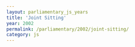 ```yaml
---
layout: parliamentary_js_years
title: 'Joint Sitting'
year: 2002
permalink: /parliamentary/2002/joint-sitting/
category: js
---
```


